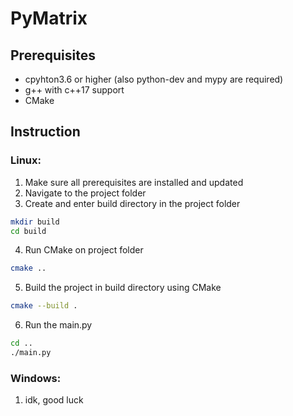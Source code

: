 # PyMatrix
## Prerequisites
- cpyhton3.6 or higher (also python-dev and mypy are required) 
- g++ with c++17 support
- CMake
## Instruction
### Linux:
1. Make sure all prerequisites are installed and updated
2. Navigate to the project folder
3. Create and enter build directory in the project folder
```sh
mkdir build
cd build
```
4. Run CMake on project folder
```sh
cmake ..
```
5. Build the project in build directory using CMake
```sh
cmake --build .
```
6. Run the main.py
```sh
cd ..
./main.py
```
### Windows:
1. idk, good luck

